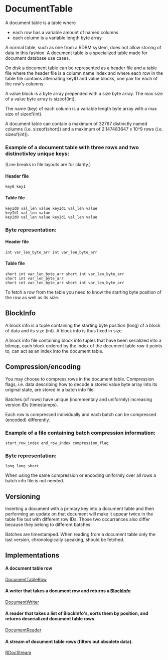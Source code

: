 # DocumentTable

A document table is a table where  

- each row has a variable amount of named columns
- each column is a variable length byte array

A normal table, such as one from a RDBM system, does not allow storing of data in this fashion. A document table is a specialized table made for document database use cases.

On disk a document table can be represented as a header file and a table file where the header file is a column name index and where each row in the table file contains alternating keyID and value blocks, one pair for each of the row's columns. 

A value block is a byte array prepended with a size byte array. The max size of a value byte array is sizeof(int).

The name (key) of each column is a variable length byte array with a max size of sizeof(int).

A document table can contain a maximum of 32767 distinctly named columns (i.e. sizeof(short)) and a maximum of 2.147483647 x 10^9 rows (i.e. sizeof(int)).

### Example of a document table with three rows and two distinctivley unique keys:  

(Line breaks in file layouts are for clarity.)

#### Header file  
	key0 key1  
#### Table file
	keyId0 val_len value keyId1 val_len value  
	keyId1 val_len value  
	keyId0 val_len value keyId1 val_len value  

### Byte representation:  
#### Header file   
	int var_len_byte_arr int var_len_byte_arr  
#### Table file
	short int var_len_byte_arr short int var_len_byte_arr  
	short int var_len_byte_arr  
	short int var_len_byte_arr short int var_len_byte_arr  
  
To fetch a row from the table you need to know the starting byte position of the row as well as its size.

## BlockInfo

A block info is a tuple containing the starting byte position (long) of a block of data and its size (int). A block info is thus fixed in size. 

A block info file containing block info tuples that have been serialized into a bitmap, each block ordered by the index of the document table row it points to, can act as an index into the document table.

## Compression/encoding

You may choose to compress rows in the document table. Compression flags, i.e. data describing how to decode a stored value byte array into its original state, are stored in a batch info file.

Batches (of rows) have unique (incrementaly and uniformly) increasing version IDs (timestamps). 

Each row is compressed individually and each batch can be compressed (encoded) differently. 

### Example of a file containing batch compression information:

	start_row_index end_row_index compression_flag

### Byte representation:

	long long short

When using the same compression or encoding uniformly over all rows a batch info file is not needed.

## Versioning

Inserting a document with a primary key into a document table and then performing an update on that document will make it appear twice in the table file but with different row IDs. Those two occurrances also differ because they belong to different batches. 

Batches are timestamped. When reading from a document table only the last version, chronologically speaking, should be fetched.

## Implementations
#### A document table row
[DocumentTableRow](https://github.com/kreeben/resin/blob/master/src/ResinCore/Document.cs#L38)
#### A writer that takes a document row and returns a [BlockInfo](https://github.com/kreeben/resin/blob/master/src/ResinCore/IO/BlockInfo.cs)
[DocumentWriter](https://github.com/kreeben/resin/blob/master/src/ResinCore/IO/Write/DocumentWriter.cs)
#### A reader that takes a list of BlockInfo's, sorts them by position, and returns deserialized document table rows.
[DocumentReader](https://github.com/kreeben/resin/blob/master/src/ResinCore/IO/Read/DocumentReader.cs)
#### A stream of document table rows (filters out obsolete data).
[RDocStream](https://github.com/kreeben/resin/blob/master/src/ResinCore/RDocStream.cs)

